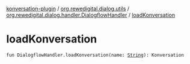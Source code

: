 [konversation-plugin](../../index.md) / [org.rewedigital.dialog.utils](../index.md) / [org.rewedigital.dialog.handler.DialogflowHandler](index.md) / [loadKonversation](./load-konversation.md)

# loadKonversation

`fun DialogflowHandler.loadKonversation(name: `[`String`](https://kotlinlang.org/api/latest/jvm/stdlib/kotlin/-string/index.html)`): Konversation`